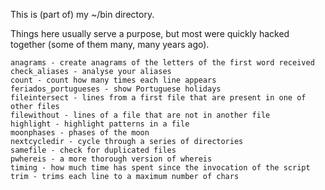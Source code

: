 This is (part of) my ~/bin directory.

Things here usually serve a purpose, but most were quickly hacked together (some of them many, many years ago).

	anagrams - create anagrams of the letters of the first word received
	check_aliases - analyse your aliases
	count - count how many times each line appears
	feriados_portugueses - show Portuguese holidays
	fileintersect - lines from a first file that are present in one of other files
	filewithout - lines of a file that are not in another file
	highlight - highlight patterns in a file
	moonphases - phases of the moon
	nextcycledir - cycle through a series of directories
	samefile - check for duplicated files
	pwhereis - a more thorough version of whereis
	timing - how much time has spent since the invocation of the script
	trim - trims each line to a maximum number of chars
